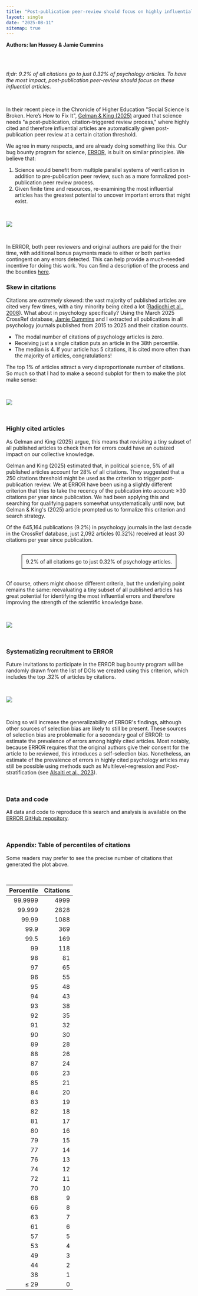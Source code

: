 ```yaml
---
title: "Post-publication peer-review should focus on highly influential articles"
layout: single
date: "2025-08-11"
sitemap: true
---
```


**Authors: Ian Hussey & Jamie Cummins**

<br>

<br>

*tl;dr: 9.2% of all citations go to just 0.32% of psychology articles. To have the most impact, post-publication peer-review should focus on these influential articles.*

<br>

In their recent piece in the Chronicle of Higher Education "Social Science Is Broken. Here’s How to Fix It", [Gelman & King (2025)](https://www.chronicle.com/article/social-science-is-broken-heres-how-to-fix-it) argued that science needs "a post-publication, citation-triggered review process," where highly cited and therefore influential articles are automatically given post-publication peer review at a certain citation threshold. 

We agree in many respects, and are already doing something like this. Our bug bounty program for science, [ERЯOR](https://error.reviews), is built on similar principles. We believe that:

1. Science would benefit from multiple parallel systems of verification in addition to pre-publication peer review, such as a more formalized post-publication peer review process.
2. Given finite time and resources, re-examining the most influential articles has the greatest potential to uncover important errors that might exist. 

<br>

[![](error_logo.png)](https://error.reviews)

<br>

In ERЯOR, both peer reviewers and original authors are paid for the their time, with additional bonus payments made to either or both parties contingent on any errors detected. This can help provide a much-needed incentive for doing this work. You can find a description of the process and the bounties [here](https://error.reviews/participation/).

### Skew in citations

Citations are *extremely* skewed: the vast majority of published articles are cited very few times, with a tiny minority being cited a lot ([Radicchi et al., 2008](https://doi.org/10.1073/pnas.0806977105)). What about in psychology specifically? Using the March 2025 CrossRef database, [Jamie Cummins](https://bsky.app/profile/jamiecummins.bsky.social) and I extracted all publications in all psychology journals published from 2015 to 2025 and their citation counts. 

- The modal number of citations of psychology articles is zero.
- Receiving just a single citation puts an article in the 38th percentile. 
- The median is 4. If your article has 5 citations, it is cited more often than the majority of articles, congratulations!  

The top 1% of articles attract a very disproportionate number of citations. So much so that I had to make a second subplot for them to make the plot make sense: 

<br>

![](citations_percentiles.png)

<br>

### Highly cited articles

As Gelman and King (2025) argue, this means that revisiting a tiny subset of all published articles to check them for errors could have an outsized impact on our collective knowledge.

Gelman and King (2025) estimated that, in political science, 5% of all published articles account for 28% of all citations. They suggested that a 250 citations threshold might be used as the criterion to trigger post-publication review. We at ERЯOR have been using a slightly different criterion that tries to take the recency of the publication into account: ≥30 citations per year since publication. We had been applying this and searching for qualifying papers somewhat unsystematically until now, but Gelman & King's (2025) article prompted us to formalize this criterion and search strategy. 

Of the 645,164 publications (9.2%) in psychology journals in the last decade in the CrossRef database, just 2,092 articles (0.32%) received at least 30 citations per year since publication. 

<br>

<div style="border: 1px solid black; padding: 10px; text-align: center; width: fit-content; margin: auto;">
  9.2% of all citations go to just 0.32% of psychology articles.
</div>

<br>

Of course, others might choose different criteria, but the underlying point remains the same: reevaluating a tiny subset of all published articles has great potential for identifying the most influential errors and therefore improving the strength of the scientific knowledge base. 

<br>

![](citations_curve.png)

<br>

### Systematizing recruitment to ERЯOR

Future invitations to participate in the ERЯOR bug bounty program will be randomly drawn from the list of DOIs we created using this criterion, which includes the top .32% of articles by citations. 

<br>

![](bernie.png)

<br>

Doing so will increase the generalizability of ERROR's findings, although other sources of selection bias are likely to still be present. These sources of selection bias are problematic for a secondary goal of ERROR: to estimate the prevalence of errors among highly cited articles. Most notably, because ERЯOR requires that the original authors give their consent for the article to be reviewed, this introduces a self-selection bias. Nonetheless, an estimate of the prevalence of errors in highly cited psychology articles may still be possible using methods such as Multilevel-regression and Post-stratification (see [Alsalti et al., 2023](https://osf.io/preprints/psyarxiv/fcm3n_v1)). 

<br>

### Data and code

All data and code to reproduce this search and analysis is available on the [ERЯOR GitHub repository](https://github.com/ianhussey/error-reviews).

<br>

### Appendix: Table of percentiles of citations

Some readers may prefer to see the precise number of citations that generated the plot above.

<br>


| Percentile | Citations |
| ---------: | --------: |
|    99.9999 |      4999 |
|     99.999 |      2828 |
|      99.99 |      1088 |
|       99.9 |       369 |
|       99.5 |       169 |
|         99 |       118 |
|         98 |        81 |
|         97 |        65 |
|         96 |        55 |
|         95 |        48 |
|         94 |        43 |
|         93 |        38 |
|         92 |        35 |
|         91 |        32 |
|         90 |        30 |
|         89 |        28 |
|         88 |        26 |
|         87 |        24 |
|         86 |        23 |
|         85 |        21 |
|         84 |        20 |
|         83 |        19 |
|         82 |        18 |
|         81 |        17 |
|         80 |        16 |
|         79 |        15 |
|         77 |        14 |
|         76 |        13 |
|         74 |        12 |
|         72 |        11 |
|         70 |        10 |
|         68 |         9 |
|         66 |         8 |
|         63 |         7 |
|         61 |         6 |
|         57 |         5 |
|         53 |         4 |
|         49 |         3 |
|         44 |         2 |
|         38 |         1 |
|       ≤ 29 |         0 |

<br>
